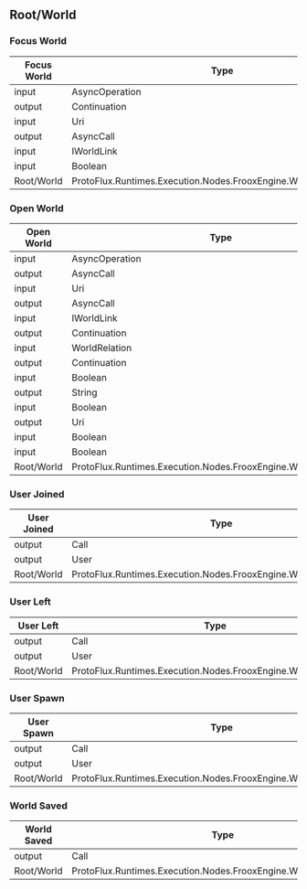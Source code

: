 <!-----------------------------------------------------------------------+
 ! This file has been generated using a script. Do not edit it manually. !
 ! Edit the individual node pages instead.                               !
 +----------------------------------------------------------------------->

## Root/World

### Focus World

<!-- embed:start:ProtoFlux.Runtimes.Execution.Nodes.FrooxEngine.Worlds.FocusWorld -->
<!-- ProtofluxNode:start -->
| Focus World | Type | Label |
| --- | ---- | ----- |
| input | AsyncOperation | * |
| output | Continuation | OnNotFound |
| input | Uri | URL |
| output | AsyncCall | OnFocused |
| input | IWorldLink | WorldLink |
| input | Boolean | CloseCurrent |
| Root/World | ProtoFlux.Runtimes.Execution.Nodes.FrooxEngine.Worlds.FocusWorld |  |
<!-- ProtofluxNode:end -->
<!-- embed:end:ProtoFlux.Runtimes.Execution.Nodes.FrooxEngine.Worlds.FocusWorld -->


### Open World

<!-- embed:start:ProtoFlux.Runtimes.Execution.Nodes.FrooxEngine.Worlds.OpenWorld -->
<!-- ProtofluxNode:start -->
| Open World | Type | Label |
| --- | ---- | ----- |
| input | AsyncOperation | * |
| output | AsyncCall | OnOpenStart |
| input | Uri | URL |
| output | AsyncCall | OnOpenDone |
| input | IWorldLink | WorldLink |
| output | Continuation | OnWorldReady |
| input | WorldRelation | Relation |
| output | Continuation | OnOpenFail |
| input | Boolean | GetExisting |
| output | String | SessionID |
| input | Boolean | LoadingIndicator |
| output | Uri | SessionURL |
| input | Boolean | AutoFocus |
| input | Boolean | MakePrivate |
| Root/World | ProtoFlux.Runtimes.Execution.Nodes.FrooxEngine.Worlds.OpenWorld |  |
<!-- ProtofluxNode:end -->
<!-- embed:end:ProtoFlux.Runtimes.Execution.Nodes.FrooxEngine.Worlds.OpenWorld -->


### User Joined

<!-- embed:start:ProtoFlux.Runtimes.Execution.Nodes.FrooxEngine.Worlds.UserJoined -->
<!-- ProtofluxNode:start -->
| User Joined | Type | Label |
| --- | ---- | ----- |
| output | Call | OnJoined |
| output | User | JoinedUser |
| Root/World | ProtoFlux.Runtimes.Execution.Nodes.FrooxEngine.Worlds.UserJoined |  |
<!-- ProtofluxNode:end -->
<!-- embed:end:ProtoFlux.Runtimes.Execution.Nodes.FrooxEngine.Worlds.UserJoined -->


### User Left

<!-- embed:start:ProtoFlux.Runtimes.Execution.Nodes.FrooxEngine.Worlds.UserLeft -->
<!-- ProtofluxNode:start -->
| User Left | Type | Label |
| --- | ---- | ----- |
| output | Call | OnLeft |
| output | User | LeftUser |
| Root/World | ProtoFlux.Runtimes.Execution.Nodes.FrooxEngine.Worlds.UserLeft |  |
<!-- ProtofluxNode:end -->
<!-- embed:end:ProtoFlux.Runtimes.Execution.Nodes.FrooxEngine.Worlds.UserLeft -->


### User Spawn

<!-- embed:start:ProtoFlux.Runtimes.Execution.Nodes.FrooxEngine.Worlds.UserSpawn -->
<!-- ProtofluxNode:start -->
| User Spawn | Type | Label |
| --- | ---- | ----- |
| output | Call | OnSpawn |
| output | User | SpawnedUser |
| Root/World | ProtoFlux.Runtimes.Execution.Nodes.FrooxEngine.Worlds.UserSpawn |  |
<!-- ProtofluxNode:end -->
<!-- embed:end:ProtoFlux.Runtimes.Execution.Nodes.FrooxEngine.Worlds.UserSpawn -->


### World Saved

<!-- embed:start:ProtoFlux.Runtimes.Execution.Nodes.FrooxEngine.Worlds.WorldSaved -->
<!-- ProtofluxNode:start -->
| World Saved | Type | Label |
| --- | ---- | ----- |
| output | Call | OnSaved |
| Root/World | ProtoFlux.Runtimes.Execution.Nodes.FrooxEngine.Worlds.WorldSaved |  |
<!-- ProtofluxNode:end -->
<!-- embed:end:ProtoFlux.Runtimes.Execution.Nodes.FrooxEngine.Worlds.WorldSaved -->



